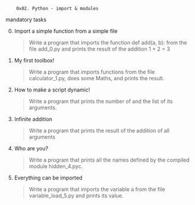 		0x02. Python - import & modules

mandatory tasks

0. Import a simple function from a simple file
	>Write a program that imports the function def add(a, b):
	from the file add_0.py and prints the result of the addition 1 + 2 = 3

1. My first toolbox!
	>Write a program that imports functions from the file calculator_1.py,
	does some Maths, and prints the result.

2. How to make a script dynamic!
	>Write a program that prints the number of and the list of its arguments.

3. Infinite addition
	>Write a program that prints the result of the addition of all arguments

4. Who are you?
	>Write a program that prints all the names defined by the compiled module hidden_4.pyc.

5. Everything can be imported
	>Write a program that imports the variable a from the file variable_load_5.py and prints its value.
